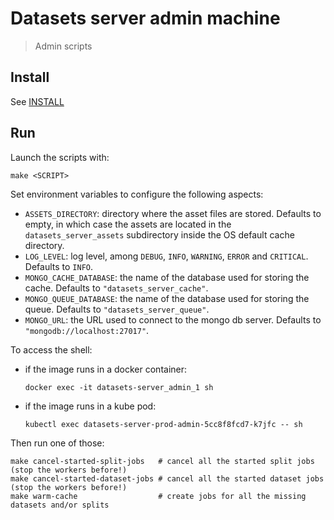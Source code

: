 # Datasets server admin machine

> Admin scripts

## Install

See [INSTALL](./INSTALL.md#Install)

## Run

Launch the scripts with:

```shell
make <SCRIPT>
```

Set environment variables to configure the following aspects:

- `ASSETS_DIRECTORY`: directory where the asset files are stored. Defaults to empty, in which case the assets are located in the `datasets_server_assets` subdirectory inside the OS default cache directory.
- `LOG_LEVEL`: log level, among `DEBUG`, `INFO`, `WARNING`, `ERROR` and `CRITICAL`. Defaults to `INFO`.
- `MONGO_CACHE_DATABASE`: the name of the database used for storing the cache. Defaults to `"datasets_server_cache"`.
- `MONGO_QUEUE_DATABASE`: the name of the database used for storing the queue. Defaults to `"datasets_server_queue"`.
- `MONGO_URL`: the URL used to connect to the mongo db server. Defaults to `"mongodb://localhost:27017"`.

To access the shell:

- if the image runs in a docker container:

  ```shell
  docker exec -it datasets-server_admin_1 sh
  ```

- if the image runs in a kube pod:

  ```shell
  kubectl exec datasets-server-prod-admin-5cc8f8fcd7-k7jfc -- sh
  ```

Then run one of those:

```shell
make cancel-started-split-jobs   # cancel all the started split jobs (stop the workers before!)
make cancel-started-dataset-jobs # cancel all the started dataset jobs (stop the workers before!)
make warm-cache                  # create jobs for all the missing datasets and/or splits
```
